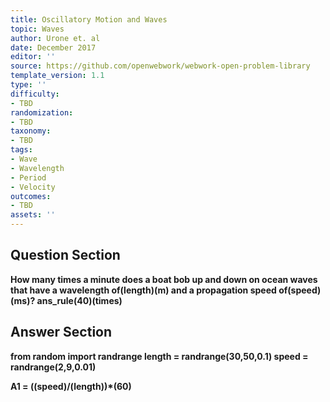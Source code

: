 ```yaml
---
title: Oscillatory Motion and Waves
topic: Waves
author: Urone et. al
date: December 2017
editor: ''
source: https://github.com/openwebwork/webwork-open-problem-library
template_version: 1.1
type: ''
difficulty:
- TBD
randomization:
- TBD
taxonomy:
- TBD
tags:
- Wave
- Wavelength
- Period
- Velocity
outcomes:
- TBD
assets: ''
---
```


## Question Section 

<b>
How many times a minute does a boat bob up and down on ocean waves that have a wavelength of(length)(m) and a propagation speed of(speed)(ms)?
ans_rule(40)(times)



## Answer Section

from random import randrange
length = randrange(30,50,0.1)
speed = randrange(2,9,0.01)

A1 = ((speed)/(length))*(60)